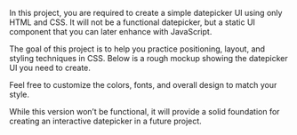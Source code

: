 In this project, you are required to create a simple datepicker UI using only HTML and CSS. It will not be a functional datepicker, but a static UI component that you can later enhance with JavaScript.

The goal of this project is to help you practice positioning, layout, and styling techniques in CSS. Below is a rough mockup showing the datepicker UI you need to create.

Feel free to customize the colors, fonts, and overall design to match your style.

While this version won’t be functional, it will provide a solid foundation for creating an interactive datepicker in a future project.